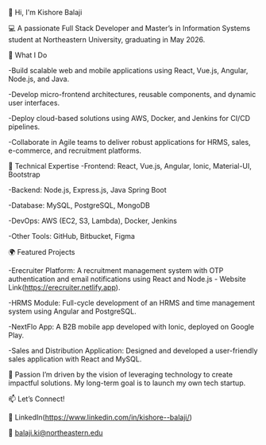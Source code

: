 👋 Hi, I'm Kishore Balaji


💻 A passionate Full Stack Developer and Master’s in Information Systems student at Northeastern University, graduating in May 2026.



🌟 What I Do


-Build scalable web and mobile applications using React, Vue.js, Angular, Node.js, and Java.


-Develop micro-frontend architectures, reusable components, and dynamic user interfaces.


-Deploy cloud-based solutions using AWS, Docker, and Jenkins for CI/CD pipelines.


-Collaborate in Agile teams to deliver robust applications for HRMS, sales, e-commerce, and recruitment platforms.




🔧 Technical Expertise
-Frontend: React, Vue.js, Angular, Ionic, Material-UI, Bootstrap


-Backend: Node.js, Express.js, Java Spring Boot


-Database: MySQL, PostgreSQL, MongoDB


-DevOps: AWS (EC2, S3, Lambda), Docker, Jenkins


-Other Tools: GitHub, Bitbucket, Figma




🌍 Featured Projects


-Erecruiter Platform: A recruitment management system with OTP authentication and email notifications using React and Node.js - Website Link(https://erecruiter.netlify.app).


-HRMS Module: Full-cycle development of an HRMS and time management system using Angular and PostgreSQL.


-NextFlo App: A B2B mobile app developed with Ionic, deployed on Google Play.


-Sales and Distribution Application: Designed and developed a user-friendly sales application with React and MySQL.




🚀 Passion
I’m driven by the vision of leveraging technology to create impactful solutions. My long-term goal is to launch my own tech startup.



📫 Let’s Connect!


💼 LinkedIn(https://www.linkedin.com/in/kishore--balaji/)


📧 balaji.ki@northeastern.edu
